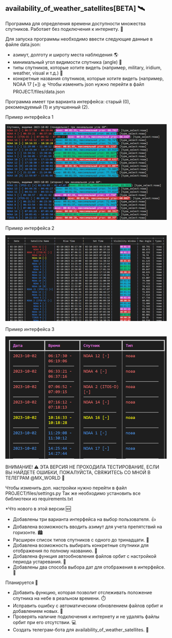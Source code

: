 
availability_of_weather_satellites[BETA] 🛰️
---
Программа для определения времени доступности множества спутников. 
Работает без подключения к интернету. 📡

Для запуска программы необходимо ввести следующие данные в файле data.json:

- азимут, долготу и широту места наблюдения 🌎
- минимальный угол видимости спутника (angle) 🔭
- типы спутников, которые хотите видеть (например, military, iridium, weather, visual и т.д.) 🚀
- конкретные названия спутников, которые хотите видеть (например, NOAA 17 [+]) 🛸
Чтобы изменить json нужно перейти в файл PROJECT/files/data.json

Программа имеет три варианта интерфейса: старый (0), рекомендуемый (1) и улучшенный (2).

Пример интерфейса 1

![Image](https://github.com/MaxKUlish1/availability_of_weather_satellites/raw/main/1_interf.png)

Пример интерфейса 2

![Image](https://github.com/MaxKUlish1/availability_of_weather_satellites/raw/main/2_interf.png)

Пример интерфейса 3

![Image](https://github.com/MaxKUlish1/availability_of_weather_satellites/raw/main/3_interf.png)

ВНИМАНИЕ! ⚠️
ЭТА ВЕРСИЯ НЕ ПРОХОДИЛА ТЕСТИРОВАНИЕ. ЕСЛИ ВЫ НАЙДЕТЕ ОШИБКИ, ПОЖАЛУЙСТА, СВЯЖИТЕСЬ СО МНОЙ В ТЕЛЕГРАМ @MX_WORLD 📲

Чтобы изменить доп. настройки нужно перейти в файл PROJECT/files/settings.py
Так же необходимо установить все библиотеки из requirements.txt

*Что нового в этой версии 🆕

- Добавлены три варианта интерфейса на выбор пользователя. 👍
- Добавлена возможность вводить азимут для учета препятствий на горизонте. 🏙️
- Расширен список типов спутников с одного до тринадцати. 🌟
- Добавлена возможность выбирать конкретные спутники для отображения по полному названию. 🔎
- Добавлена функция автообновления файлов орбит с настройкой периода устаревания. 🔄
- Добавлены два способа выбора дат для отображения в интерфейсе. 📅

Планируется 📝

- Добавить функцию, которая позволит отслеживать положение спутника на небе в реальном времени. ⏱️
- Исправить ошибку с автоматическим обновлением файлов орбит и добавлением новых. 🐛
- Проверять наличие подключения к интернету и не удалять файлы орбит при его отсутствии. 💻
- Создать телеграм-бота для availability_of_weather_satellites. 🤖
